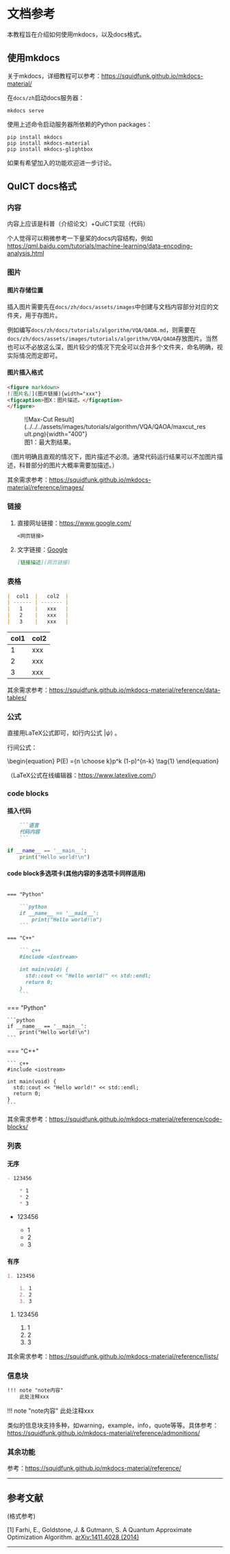 # 文档参考

本教程旨在介绍如何使用mkdocs，以及docs格式。

## 使用mkdocs

关于mkdocs，详细教程可以参考：<https://squidfunk.github.io/mkdocs-material/>

在`docs/zh`启动docs服务器：

```shell
mkdocs serve
```

使用上述命令启动服务器所依赖的Python packages：

```shell
pip install mkdocs
pip install mkdocs-material
pip install mkdocs-glightbox
```

如果有希望加入的功能欢迎进一步讨论。

## QuICT docs格式

### 内容

内容上应该是科普（介绍论文）+QuICT实现（代码）

个人觉得可以稍微参考一下量桨的docs内容结构，例如<https://qml.baidu.com/tutorials/machine-learning/data-encoding-analysis.html>

### 图片

#### 图片存储位置

插入图片需要先在`docs/zh/docs/assets/images`中创建与文档内容部分对应的文件夹，用于存图片。

例如编写`docs/zh/docs/tutorials/algorithm/VQA/QAOA.md`，则需要在`docs/zh/docs/assets/images/tutorials/algorithm/VQA/QAOA`存放图片。当然也可以不必放这么深，图片较少的情况下完全可以合并多个文件夹，命名明确，视实际情况而定即可。

#### 图片插入格式

```markdown
<figure markdown>
![图片名]](图片链接){width="xxx"}
<figcaption>图X：图片描述。</figcaption>
</figure>
```

<figure markdown>
![Max-Cut Result](../../../assets/images/tutorials/algorithm/VQA/QAOA/maxcut_result.png){width="400"}
<figcaption>图1：最大割结果。</figcaption>
</figure>

（图片明确且直观的情况下，图片描述不必须。通常代码运行结果可以不加图片描述，科普部分的图片大概率需要加描述。）

其余需求参考：<https://squidfunk.github.io/mkdocs-material/reference/images/>

### 链接

1. 直接网址链接：<https://www.google.com/>

    ```markdown
    <网页链接>
    ```

2. 文字链接：[Google](https://www.google.com/)

    ```markdown
    [链接描述](网页链接)
    ```

### 表格

```markdown
|  col1  |   col2  |
| ------ | ------- |
|   1    |   xxx   |
|   2    |   xxx   |
|   3    |   xxx   |
```

|  col1  |   col2  |
| ------ | ------- |
|   1    |   xxx   |
|   2    |   xxx   |
|   3    |   xxx   |

其余需求参考：<https://squidfunk.github.io/mkdocs-material/reference/data-tables/>

### 公式

直接用LaTeX公式即可，如行内公式 $\left | \psi  \right \rangle$ 。

行间公式：

\begin{equation}
P(E) ={n \choose k}p^k (1-p)^{n-k}  \tag{1}
\end{equation}

（LaTeX公式在线编辑器：<https://www.latexlive.com/>）

### code blocks

#### 插入代码

```markdown
    ```语言
    代码内容
    ```
```

```python
if __name__ == '__main__':
    print("Hello world!\n")
```

#### code block多选项卡(其他内容的多选项卡同样适用)

```markdown

=== "Python"

    ```python
    if __name__ == '__main__':
        print("Hello world!\n")
    ```

=== "C++"

    ``` c++
    #include <iostream>

    int main(void) {
      std::cout << "Hello world!" << std::endl;
      return 0;
    }
    ```

```

=== "Python"

    ```python
    if __name__ == '__main__':
        print("Hello world!\n")
    ```

=== "C++"

    ``` c++
    #include <iostream>

    int main(void) {
      std::cout << "Hello world!" << std::endl;
      return 0;
    }
    ```

其余需求参考：<https://squidfunk.github.io/mkdocs-material/reference/code-blocks/>

### 列表

#### 无序

```markdown
- 123456

    * 1
    * 2
    * 3
```

- 123456

    * 1
    * 2
    * 3

#### 有序

```markdown
1. 123456

    1. 1
    2. 2
    3. 3

```

1. 123456

    1. 1
    2. 2
    3. 3

其余需求参考：<https://squidfunk.github.io/mkdocs-material/reference/lists/>

### 信息块

```markdown
!!! note "note内容"
    此处注释xxx
```

!!! note "note内容"
    此处注释xxx

类似的信息块支持多种，如warning，example，info，quote等等。具体参考：<https://squidfunk.github.io/mkdocs-material/reference/admonitions/>

### 其余功能

参考：<https://squidfunk.github.io/mkdocs-material/reference/>

---

## 参考文献

(格式参考)

[1] Farhi, E., Goldstone, J. & Gutmann, S. A Quantum Approximate Optimization Algorithm. [arXiv:1411.4028 (2014)](https://arxiv.org/abs/1411.4028)

---